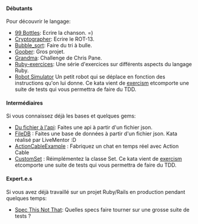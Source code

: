 #### Débutants
Pour découvrir le langage:
- [99 Bottles](https://github.com/ParisRubyWorkshop/ruby-beer-song): Ecrire la chanson. =)
- [Cryptographer](https://github.com/ParisRubyWorkshop/cryptographer): Ecrire le ROT-13.
- [Bubble_sort](https://github.com/ParisRubyWorkshop/bubble_sort): Faire du tri à bulle.
- [Goober](https://github.com/ParisRubyWorkshop/goober): Gros projet.
- [Grandma](https://github.com/ParisRubyWorkshop/grandma): Challenge de Chris Pane.
- [Ruby-exercices](https://github.com/ParisRubyWorkshop/ruby-exercises): Une série d'exercices sur différents aspects du langage Ruby.
- [Robot Simulator](https://github.com/ParisRubyWorkshop/ruby-robot-simulator) Un petit robot qui se déplace en fonction des instructions qu'on lui donne. Ce kata vient de [exercism](https://exercism.io) etcomporte une suite de tests qui vous permettra de faire du TDD.

#### Intermédiaires
Si vous connaissez déjà les bases et quelques gems:
- [Du fichier à l'api](https://github.com/ParisRubyWorkshop/file-to-api-kata): Faites une api à partir d'un fichier json.
- [FileDB](https://github.com/livementor/katas/tree/master/filedb) : Faites une base de données à partir d'un fichier json. Kata réalisé par LiveMentor :D
- [ActionCableExample](https://github.com/ParisRubyWorkshop/action-cable-example) : Fabriquez un chat en temps réel avec Action Cable
- [CustomSet](https://github.com/ParisRubyWorkshop/ruby-custom-set) : Réimplémentez la classe Set. Ce kata vient de [exercism](https://exercism.io) etcomporte une suite de tests qui vous permettra de faire du TDD.

#### Expert.e.s
Si vous avez déjà travaillé sur un projet Ruby/Rails en production pendant quelques temps:
- [Spec This Not That](https://github.com/ParisRubyWorkshop/spec-this-not-that-kata): Quelles specs faire tourner sur une grosse suite de tests ?


